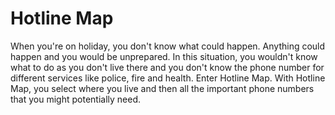 # Hotline Map
When you're on holiday, you don't know what could happen. Anything could happen and you would be unprepared. In this situation, you wouldn't know what to do as you don't live there and you don't know the phone number for different services like police, fire and health. Enter Hotline Map. With Hotline Map, you select where you live and then all the important phone numbers that you might potentially need.
